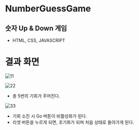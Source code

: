 # NumberGuessGame



## 숫자 Up & Down 게임

* HTML, CSS, JAVASCRIPT 



 # 결과 화면
 
![11](https://user-images.githubusercontent.com/93179273/202887449-8bdbcd68-0745-4a48-a43c-5f1d98391f97.png)





![22](https://user-images.githubusercontent.com/93179273/202887463-1d59462d-1aa8-4288-b6d2-4690fca4737c.png)


* 총 5번의 기회가 주어진다.






![33](https://user-images.githubusercontent.com/93179273/202887469-a56f3b7b-ae75-4da5-8fcf-eab334475d89.png)

* 기회 소진 시 Go 버튼이 비활성화가 된다. 
* 리셋 버튼을 누르게 되면, 초기화가 되며 처음 상태로 돌아가게 된다.
